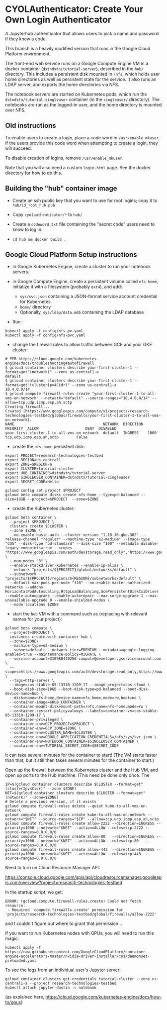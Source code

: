 # CYOLAuthenticator: Create Your Own Login Authenticator
A Jupyterhub authenticator that allows users to pick a name and password if they know a code.

This branch is a heavily modified version that runs in the Google
Cloud Platform environment.

The front-end web service runs on a Google Compute Engine VM in a
docker container (`dstndstn/tutorial-server`), described in the `hub/`
directory.  This includes a persistent disk mounted in `/nfs`, which
holds user home directories as well as persistent state for the
service. It also runs an LDAP server, and exports the home directories
via NFS.

The notebook servers are started on Kubernetes pods, which run the
`dstndstn/tutorial-singleuser` container (in the `singleuser/` directory).
The notebooks are run as the logged-in user, and the home directory is
mounted over NFS.

## Old instructions

To enable users to create a login, place a code word in
`/usr/enable_mkuser`. If the users provide this code word when
attempting to create a login, they will succeed.

To disable creation of logins, remove `/usr/enable_mkuser`.

Note that you will also need a custom `login.html` page. See the docker
directory for how to do this.

## Building the "hub" container image

- Create an ssh public key that you want to use for root logins; copy it
  to `hub/id_root_hub.pub`

- Copy `cyolauthenticator/*` to `hub/`

- Create a `codeword.txt` file containing the "secret code" users need to know to log in.

- `cd hub && docker build .`

## Google Cloud Platform Setup instructions

- in Google Kubernetes Engine, create a cluster to run your notebook
  servers.

- in Google Compute Engine, create a persistent volume called `nfs-home`,
  initiatize it with a filesystem (probably `ext4`), and add:
  - `sys/svc.json` containing a JSON-format service account credential
    for Kubernetes
  - `home/` directory
  - Optionally, `sys/ldap/data.mdb` containing the LDAP database

- Run:
```
kubectl apply -f config/nfs-pv.yaml
kubectl apply -f config/nfs-pvc.yaml
```

- change the firewall rules to allow traffic between GCE and your GKE cluster:
```
# PER https://cloud.google.com/kubernetes-engine/docs/troubleshooting#autofirewall
$ gcloud container clusters describe your-first-cluster-1 --format=get"(network)" --zone us-central1-a
default
$ gcloud container clusters describe your-first-cluster-1 --format=get"(clusterIpv4Cidr)" --zone us-central1-a
10.4.0.0/14
$ gcloud compute firewall-rules create "your-first-cluster-1-to-all-vms-on-network" --network="default" --source-ranges="10.4.0.0/14" --allow=tcp,udp,icmp,esp,ah,sctp
Creating firewall...
Created [https://www.googleapis.com/compute/v1/projects/research-technologies-testbed/global/firewalls/your-first-cluster-1-to-all-vms-on-network].
NAME                                        NETWORK  DIRECTION  PRIORITY  ALLOW                     DENY  DISABLED
your-first-cluster-1-to-all-vms-on-network  default  INGRESS    1000      tcp,udp,icmp,esp,ah,sctp        False
```

- create the `nfs-home` persistent disk:
```
export PROJECT=research-technologies-testbed
export REGION=us-central1
export ZONE=$REGION-a
export CLUSTER=tutorial-cluster
export HUB_CONTAINER=dstndstn/tutorial-server
export SINGLEUSER_CONTAINER=dstndstn/tutorial-singleuser
export SECRET_CODE=Hello

gcloud config set project $PROJECT
gcloud beta compute disks create nfs-home --type=pd-balanced --size=10GB --project=$PROJECT  --zone=$ZONE
```

- create the Kubernetes cluster:
```
gcloud beta container \
  --project $PROJECT \
  clusters create $CLUSTER \
  --zone $ZONE \
  --no-enable-basic-auth --cluster-version "1.18.16-gke.302" --release-channel "regular" --machine-type "e2-medium" --image-type "COS" --disk-type "pd-standard" --disk-size "100" --metadata disable-legacy-endpoints=true --scopes "https://www.googleapis.com/auth/devstorage.read_only","https://www.googleapis.com/auth/logging.write","https://www.googleapis.com/auth/monitoring","https://www.googleapis.com/auth/servicecontrol","https://www.googleapis.com/auth/service.management.readonly","https://www.googleapis.com/auth/trace.append" \
  --num-nodes "3" \
  --enable-stackdriver-kubernetes --enable-ip-alias \
  --network "projects/${PROJECT}/global/networks/default" \
  --subnetwork "projects/${PROJECT}/regions/${REGION}/subnetworks/default" \
  --default-max-pods-per-node "110" --no-enable-master-authorized-networks --addons HorizontalPodAutoscaling,HttpLoadBalancing,GcePersistentDiskCsiDriver --enable-autoupgrade --enable-autorepair --max-surge-upgrade 1 --max-unavailable-upgrade 0 --enable-shielded-nodes \
  --node-locations $ZONE
```

- start the `hub` VM with a command such as (replacing with relevant names for your project):
```
gcloud beta compute \
  --project=$PROJECT \
  instances create-with-container hub \
  --zone=$ZONE\
  --machine-type=e2-medium \
  --subnet=default --network-tier=PREMIUM --metadata=google-logging-enabled=true --maintenance-policy=MIGRATE \
  --service-account=310980440256-compute@developer.gserviceaccount.com \
  --scopes=https://www.googleapis.com/auth/devstorage.read_only,https://www.googleapis.com/auth/logging.write,https://www.googleapis.com/auth/monitoring.write,https://www.googleapis.com/auth/servicecontrol,https://www.googleapis.com/auth/service.management.readonly,https://www.googleapis.com/auth/trace.append \
  --tags=http-server \
  --image=cos-stable-85-13310-1209-17 --image-project=cos-cloud \
  --boot-disk-size=10GB --boot-disk-type=pd-balanced --boot-disk-device-name=hub \
  --disk=name=nfs-home,device-name=nfs-home,mode=rw,boot=no \
  --container-image=$HUB_CONTAINER \
  --container-mount-disk=mount-path=/nfs,name=nfs-home,mode=rw \
  --container-restart-policy=always --labels=container-vm=cos-stable-85-13310-1209-17 \
  --container-privileged \
  --container-env=GCP_PROJECT=$PROJECT \
  --container-env=GCP_ZONE=$ZONE \
  --container-env=CLUSTER_NAME=$CLUSTER \
  --container-env=GOOGLE_APPLICATION_CREDENTIALS=/nfs/sys/svc.json \
  --container-env=NOTEBOOK_CONTAINER=$SINGLEUSER_CONTAINER \
  --container-env=TUTORIAL_SECRET_CODE=$SECRET_CODE  
```

It can take several minutes for the container to start!  (The VM
starts faster than that, but it still then takes several minutes for
the container to start.)

Open up the firewall between the Kubernetes cluster and the Hub VM, and
open up ports to the Hub machine.  (This need be done only once.  The 
```
IP=$(gcloud container clusters describe $CLUSTER --format=get"(clusterIpv4Cidr)" --zone $ZONE)
NET=$(gcloud container clusters describe $CLUSTER --format=get"(network)" --zone=$ZONE)
# Delete a previous version, if it exists
gcloud compute firewall-rules delete --quiet kube-to-all-vms-on-network
gcloud compute firewall-rules create kube-to-all-vms-on-network --network="$NET" --source-ranges="$IP" --allow=tcp,udp,icmp,esp,ah,sctp
gcloud compute firewall-rules create allow-2222 --direction=INGRESS --priority=1000 --network="$NET" --action=ALLOW --rules=tcp:2222 --source-ranges=0.0.0.0/0
gcloud compute firewall-rules create allow-80   --direction=INGRESS --priority=1000 --network="$NET" --action=ALLOW --rules=tcp:80   --source-ranges=0.0.0.0/0
gcloud compute firewall-rules create allow-443  --direction=INGRESS --priority=1000 --network="$NET" --action=ALLOW --rules=tcp:443  --source-ranges=0.0.0.0/0
```



Need to turn on Cloud Resource Manager API:

https://console.cloud.google.com/apis/api/cloudresourcemanager.googleapis.com/overview?project=research-technologies-testbed

In the startup script, we get:
```
ERROR: (gcloud.compute.firewall-rules.create) Could not fetch resource:
 - Required 'compute.firewalls.create' permission for 'projects/research-technologies-testbed/global/firewalls/allow-2222'
```
and I couldn't figure out where to grant that permission...


If you want to run Kubernetes nodes with GPUs, you will need to run this magic:
```
kubectl apply -f https://raw.githubusercontent.com/GoogleCloudPlatform/container-engine-accelerators/master/nvidia-driver-installer/cos/daemonset-preloaded.yaml
```

To see the logs from an individual user's Jupyter server:
```
gcloud container clusters get-credentials tutorial-cluster --zone us-central1-a --project research-technologies-testbed
kubectl attach jupyter-dustin -c notebook
```
(as explained here, https://cloud.google.com/kubernetes-engine/docs/how-to/gpus)

